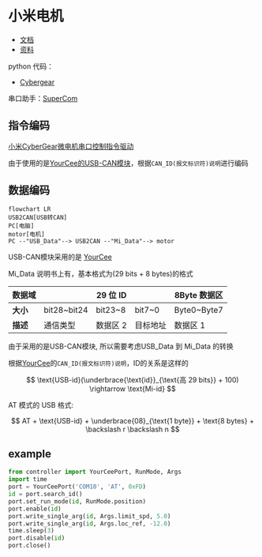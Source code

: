 # 小米电机

- [文档](http://roboticscv.com/wp-content/uploads/pdf/CyberGear微电机使用说明书.pdf)
- [资料](https://github.com/belovictor/cybergear-docs)

python 代码：

- [Cybergear](https://github.com/Tony607/Cybergear)


串口助手：[SuperCom](https://github.com/SuperStudio/SuperCom)

## 指令编码

[小米CyberGear微电机串口控制指令驱动](https://blog.csdn.net/weixin_41702812/article/details/136517271)

由于使用的是[YourCee的USB-CAN模块](https://wit-motion.yuque.com/wumwnr/docs/nrngkq)，根据`CAN_ID(报文标识符)说明`进行编码

## 数据编码

```mermaid
flowchart LR
USB2CAN[USB转CAN] 
PC[电脑]
motor[电机]
PC --"USB_Data"--> USB2CAN --"Mi_Data"--> motor
```

USB-CAN模块采用的是 [YourCee](https://wit-motion.yuque.com/wumwnr/docs/nrngkq)

Mi_Data 说明书上有，基本格式为(29 bits + 8 bytes)的格式

| **数据域** |              | **29 位 ID** |              | **8Byte 数据区** |
|------------|--------------|--------------|--------------|------------------|
| **大小**   | bit28~bit24  | bit23~8      | bit7~0       | Byte0~Byte7      |
| **描述**   | 通信类型     | 数据区 2     | 目标地址     | 数据区 1         |

由于采用的是USB-CAN模块, 所以需要考虑USB_Data 到 Mi_Data 的转换

根据[YourCee](https://wit-motion.yuque.com/wumwnr/docs/nrngkq)的`CAN_ID(报文标识符)说明`，ID的关系是这样的

$$
\text{USB-id}(\underbrace{\text{id}}_{\text{高 29 bits}} + 100) \rightarrow \text{Mi-id}
$$



AT 模式的 USB 格式:

$$
AT + \text{USB-id} + \underbrace{08}_{\text{1 byte}} + \text{8 bytes} + \backslash r \backslash n
$$

## example

```python
from controller import YourCeePort, RunMode, Args
import time
port = YourCeePort('COM10', 'AT', 0xFD)
id = port.search_id()
port.set_run_mode(id, RunMode.position)
port.enable(id)
port.write_single_arg(id, Args.limit_spd, 5.0)
port.write_single_arg(id, Args.loc_ref, -12.0)
time.sleep(3)
port.disable(id)
port.close()
```